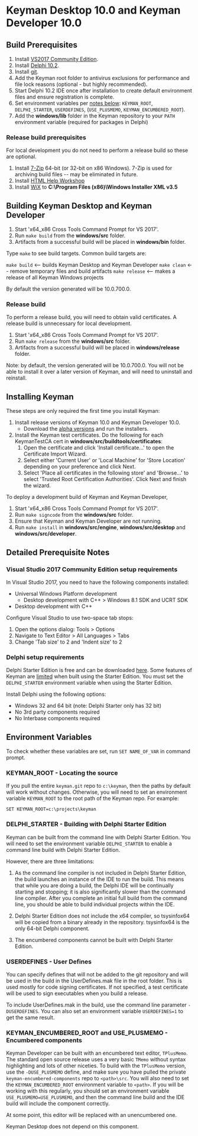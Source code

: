 # Keyman Desktop 10.0 and Keyman Developer 10.0

## Build Prerequisites

1. Install [VS2017 Community Edition](#visual-studio-2017-community-edition-setup-requirements).
2. Install [Delphi 10.2](#delphi-setup-requirements).
3. Install [git](https://git-scm.com/download/win).
4. Add the Keyman root folder to antivirus exclusions for performance and file lock reasons (optional - but highly recommended).
5. Start Delphi 10.2 IDE once after installation to create default environment files and ensure registration is complete.
6. Set environment variables per [notes below](#environment-variables): `KEYMAN_ROOT`, `DELPHI_STARTER`, `USERDEFINES`, (`USE_PLUSMEMO`, `KEYMAN_ENCUMBERED_ROOT`).
7. Add the **windows/lib** folder in the Keyman repository to your `PATH` environment variable (required for packages in Delphi)

### Release build prerequisites

For local development you do not need to perform a release build so these are optional.

1. Install [7-Zip](http://www.7-zip.org/) 64-bit (or 32-bit on x86 Windows). 7-Zip is used for archiving build files -- may be eliminated in future.
2. Install [HTML Help Workshop](https://www.microsoft.com/en-us/download/details.aspx?id=21138)
4. Install [WiX](https://wix.codeplex.com/releases/view/60102) to **C:\Program Files (x86)\Windows Installer XML v3.5**

## Building Keyman Desktop and Keyman Developer

1. Start 'x64_x86 Cross Tools Command Prompt for VS 2017'.
2. Run `make build` from the **windows/src** folder.
3. Artifacts from a successful build will be placed in **windows/bin** folder.

Type `make` to see build targets. Common build targets are:

  `make build` <-- builds Keyman Desktop and Keyman Developer
  `make clean` <-- remove temporary files and build artifacts
  `make release` <-- makes a release of all Keyman Windows projects

By default the version generated will be 10.0.700.0.

### Release build

To perform a release build, you will need to obtain valid certificates. A release build is
unnecessary for local development.

1. Start 'x64_x86 Cross Tools Command Prompt for VS 2017'.
2. Run `make release` from the **windows/src** folder.
3. Artifacts from a successful build will be placed in **windows/release** folder.

Note: by default, the version generated will be 10.0.700.0. You will not be able to
install it over a later version of Keyman, and will need to uninstall and reinstall.

## Installing Keyman

These steps are only required the first time you install Keyman:
1. Install release versions of Keyman 10.0 and Keyman Developer 10.0.
    * Download the [alpha versions](https://keyman.com/beta/) and run the installers.
2. Install the Keyman test certificates. Do the following for each KeymanTestCA cert in
**windows/src/buildtools/certificates**:
    1. Open the certificate and click 'Install certificate...' to open the Certificate Import Wizard.
    2. Select either 'Current User' or 'Local Machine' for 'Store Location' depending on your preference and
    click Next.
    3. Select 'Place all certificates in the following store' and 'Browse...' to select
    'Trusted Root Certification Authorities'. Click Next and finish the wizard.

To deploy a development build of Keyman and Keyman Developer,
1. Start 'x64_x86 Cross Tools Command Prompt for VS 2017'.
2. Run `make signcode` from the **windows/src** folder.
3. Ensure that Keyman and Keyman Developer are not running.
4. Run `make install` in **windows/src/engine**, **windows/src/desktop** and **windows/src/developer**.

## Detailed Prerequisite Notes

### Visual Studio 2017 Community Edition setup requirements

In Visual Studio 2017, you need to have the following components installed:
* Universal Windows Platform development
    * Desktop development with C++ > Windows 8.1 SDK and UCRT SDK
* Desktop development with C++

Configure Visual Studio to use two-space tab stops:
1. Open the options dialog: Tools > Options
2. Navigate to Text Editor > All Languages > Tabs
3. Change 'Tab size' to 2 and 'Indent size' to 2

### Delphi setup requirements

Delphi Starter Edition is free and can be downloaded [here](https://www.embarcadero.com/products/delphi/starter).
Some features of Keyman are [limited](#delphi_starter---building-with-delphi-starter-edition) when built using
the Starter Edition. You must set the `DELPHI_STARTER` environment variable when using the Starter Edition.

Install Delphi using the following options:
* Windows 32 and 64 bit (note: Delphi Starter only has 32 bit)
* No 3rd party components required
* No Interbase components required

## Environment Variables

To check whether these variables are set, run `SET NAME_OF_VAR` in command prompt.

### KEYMAN_ROOT - Locating the source

If you pull the entire `keyman.git` repo to `c:\keyman`, then the paths by default will
work without changes. Otherwise, you will need to set an environment variable
`KEYMAN_ROOT` to the root path of the Keyman repo. For example:

```
SET KEYMAN_ROOT=c:\projects\keyman
```

### DELPHI_STARTER - Building with Delphi Starter Edition

Keyman can be built from the command line with Delphi Starter Edition. You will need
to set the environment variable `DELPHI_STARTER` to enable a command line build with
Delphi Starter Edition.

However, there are three limitations:

1. As the command line compiler is not included in Delphi Starter Edition, the build 
   launches an instance of the IDE to run the build. This means that while you are doing
   a build, the Delphi IDE will be continually starting and stopping; it is also 
   significantly slower than the command line compiler.  After you complete an initial
   full build from the command line, you should be able to build individual projects 
   within the IDE.
   
2. Delphi Starter Edition does not include the x64 compiler, so tsysinfox64 will be 
   copied from a binary already in the repository. tsysinfox64 is the only 64-bit
   Delphi component.

3. The encumbered components cannot be built with Delphi Starter Edition.

### USERDEFINES - User Defines

You can specify defines that will not be added to the git repository and will be used in
the build in the UserDefines.mak file in the root folder. This is used mostly for 
code signing certificates. If not specified, a test certificate will be used to sign
executables when you build a release.

To include UserDefines.mak in the build, use the command line parameter `-DUSERDEFINES`. You
can also set an environment variable `USERDEFINES=1` to get the same result.

### KEYMAN_ENCUMBERED_ROOT and USE_PLUSMEMO - Encumbered components

Keyman Developer can be built with an encumbered text editor, `TPlusMemo`. The standard 
open source release uses a very basic `TMemo` without syntax highlighting and lots of 
other niceties. To build with the `TPlusMemo` version, use the `-DUSE_PLUSMEMO` define, and
make sure you have pulled the private `keyman-encumbered-components` repo to `<path>\src`. 
You will also need to set the `KEYMAN_ENCUMBERED_ROOT` environment variable to `<path>`. 
If you will be working with this regularly, you should set an environment variable 
`USE_PLUSMEMO=USE_PLUSMEMO`, and then the command line build and the
IDE build will include the component correctly.

At some point, this editor will be replaced with an unencumbered one.

Keyman Desktop does not depend on this component.
